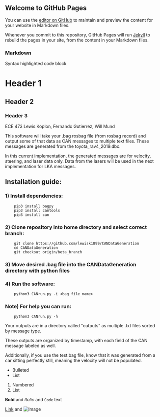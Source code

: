 ## Welcome to GitHub Pages

You can use the [editor on GitHub](https://github.com/lewisk1899/CANDataGeneration/edit/gh-pages/index.md) to maintain and preview the content for your website in Markdown files.

Whenever you commit to this repository, GitHub Pages will run [Jekyll](https://jekyllrb.com/) to rebuild the pages in your site, from the content in your Markdown files.

### Markdown
Syntax highlighted code block

# Header 1
## Header 2
### Header 3

ECE 473 Lewis Koplon, Fernando Gutierrez, Will Mund

This software will take your .bag rosbag file (from rosbag record) and output some of that data as CAN messages to multiple text files. 
These messages are generated from the toyota_rav4_2019.dbc.

In this current implementation, the generated messages are for velocity, steering, and laser data only.
Data from the lasers will be used in the next implementation for LKA messages.

## Installation guide:

### 1) Install dependencies:

        pip3 install bagpy
        pip3 install cantools
        pip3 install can


### 2) Clone repository into home directory and select correct branch:

        git clone https://github.com/lewisk1899/CANDataGeneration
        cd CANDataGeneration
        git checkout origin/beta_branch


### 3) Move desired .bag file into the CANDataGeneration directory with python files


### 4) Run the software:

        python3 CANrun.py -i <bag_file_name>

### Note) For help you can run:

        python3 CANrun.py -h




Your outputs are in a directory called "outputs" as multiple .txt files sorted by message type.

These outputs are organized by timestamp, with each field of the CAN message labeled as well.

Additionally, if you use the test.bag file, know that it was generated from a car sitting perfectly still, meaning the velocity will not be populated.

- Bulleted
- List

1. Numbered
2. List

**Bold** and _Italic_ and `Code` text

[Link](url) and ![Image](src)
